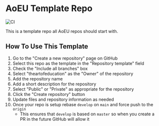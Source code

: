 # AoEU Template Repo

![CI](https://github.com/theartofeducation/template-repo/workflows/CI/badge.svg?branch=main)

This is a template repo all AoEU repos should start with.

## How To Use This Template

1. Go to the "Create a new repository" page on GitHub
1. Select this repo as the template in the "Repository template" field
1. Check the "Include all branches" box
1. Select "theartofeducation" as the "Owner" of the repository
1. Add the repository name
1. Add a short description for the repository
1. Select "Public" or "Private" as appropriate for the repository
1. Click the "Create repository" button
1. Update files and repository information as needed
1. Once your repo is setup rebase `develop` on `main` and force push to the `origin`
    * This ensures that `develop` is based on `master` so when you create a PR in
     the future GitHub will allow it
